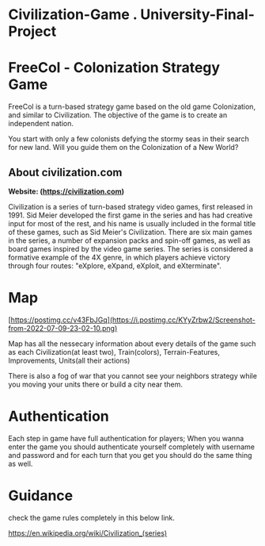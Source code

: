 # Civilization-Game . University-Final-Project

# FreeCol - Colonization Strategy Game

FreeCol is a turn-based strategy game based on the old game
Colonization, and similar to Civilization. The objective of the game is
to create an independent nation.

You start with only a few colonists defying the stormy seas in their
search for new land. Will you guide them on the Colonization of a New
World?

## About civilization.com

**Website: (https://civilization.com)**

Civilization is a series of turn-based strategy video games, first released in 1991. Sid Meier developed the first game in the series and has had creative input for most of the rest, and his name is usually included in the formal title of these games, such as Sid Meier's Civilization. There are six main games in the series, a number of expansion packs and spin-off games, as well as board games inspired by the video game series. The series is considered a formative example of the 4X genre, in which players achieve victory through four routes: "eXplore, eXpand, eXploit, and eXterminate".

# Map
[https://postimg.cc/v43FbJGq](https://i.postimg.cc/KYyZrbw2/Screenshot-from-2022-07-09-23-02-10.png)

Map has all the nessecary information about every details of the game such as each Civilization(at least two), Train(colors), Terrain-Features, Improvements, Units(all their actions)

There is also a fog of war that you cannot see your neighbors strategy while you moving your units there or build a city near them.

# Authentication

Each step in game have full authentication for players; When you wanna enter the game you should authenticate yourself completely with username and password and for each turn that you get you should do the same thing as well.

# Guidance
check the game rules completely in this below link.

https://en.wikipedia.org/wiki/Civilization_(series)
